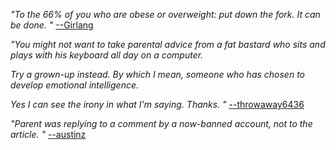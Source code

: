 *"To the 66% of you who are obese or overweight: put down the fork. It can be done.
"*  [--Girlang](https://news.ycombinator.com/user?id=Girlang)

*"You might <i></i>not<i></i> want to take parental advice from a fat bastard who sits and plays with his keyboard all day on a computer.<p>Try a grown-up instead. By which I mean, someone who has chosen to develop emotional intelligence.<p>Yes I can see the irony in what I&#x27;m saying. Thanks.
"*  [--throwaway6436](https://news.ycombinator.com/user?id=throwaway6436)

*"Parent was replying to a comment by a now-banned account, not to the article.
"*  [--austinz](https://news.ycombinator.com/user?id=austinz)

